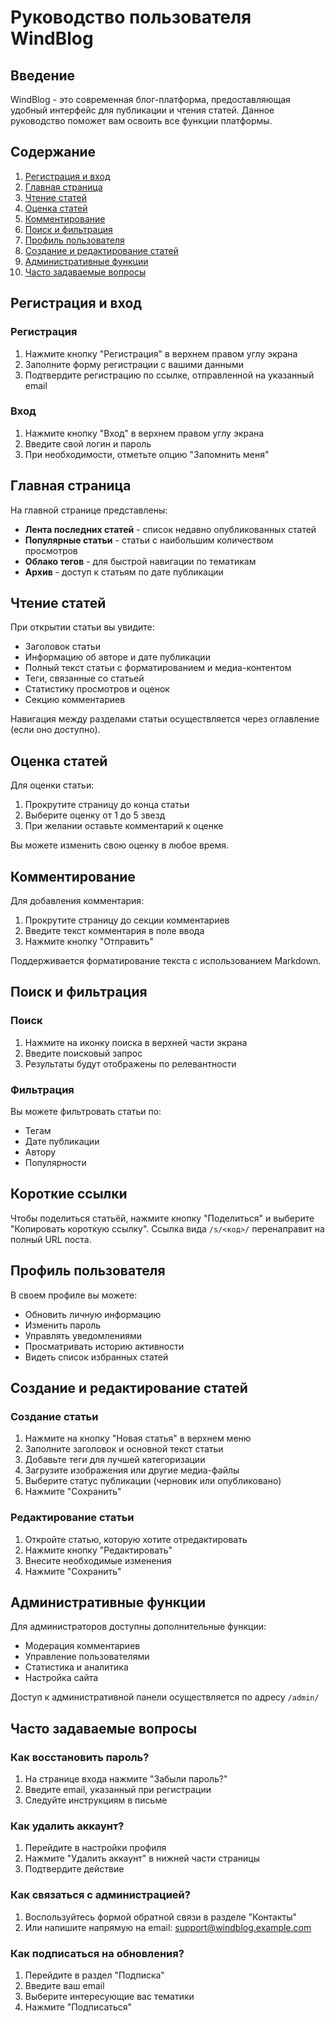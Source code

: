 # Руководство пользователя WindBlog

## Введение

WindBlog - это современная блог-платформа, предоставляющая удобный интерфейс для публикации и чтения статей. Данное руководство поможет вам освоить все функции платформы.

## Содержание

1. [Регистрация и вход](#регистрация-и-вход)
2. [Главная страница](#главная-страница)
3. [Чтение статей](#чтение-статей)
4. [Оценка статей](#оценка-статей)
5. [Комментирование](#комментирование)
6. [Поиск и фильтрация](#поиск-и-фильтрация)
7. [Профиль пользователя](#профиль-пользователя)
8. [Создание и редактирование статей](#создание-и-редактирование-статей)
9. [Административные функции](#административные-функции)
10. [Часто задаваемые вопросы](#часто-задаваемые-вопросы)

## Регистрация и вход

### Регистрация

1. Нажмите кнопку "Регистрация" в верхнем правом углу экрана
2. Заполните форму регистрации с вашими данными
3. Подтвердите регистрацию по ссылке, отправленной на указанный email

### Вход

1. Нажмите кнопку "Вход" в верхнем правом углу экрана
2. Введите свой логин и пароль
3. При необходимости, отметьте опцию "Запомнить меня"

## Главная страница

На главной странице представлены:

- **Лента последних статей** - список недавно опубликованных статей
- **Популярные статьи** - статьи с наибольшим количеством просмотров
- **Облако тегов** - для быстрой навигации по тематикам
- **Архив** - доступ к статьям по дате публикации

## Чтение статей

При открытии статьи вы увидите:

- Заголовок статьи
- Информацию об авторе и дате публикации
- Полный текст статьи с форматированием и медиа-контентом
- Теги, связанные со статьей
- Статистику просмотров и оценок
- Секцию комментариев

Навигация между разделами статьи осуществляется через оглавление (если оно доступно).

## Оценка статей

Для оценки статьи:

1. Прокрутите страницу до конца статьи
2. Выберите оценку от 1 до 5 звезд
3. При желании оставьте комментарий к оценке

Вы можете изменить свою оценку в любое время.

## Комментирование

Для добавления комментария:

1. Прокрутите страницу до секции комментариев
2. Введите текст комментария в поле ввода
3. Нажмите кнопку "Отправить"

Поддерживается форматирование текста с использованием Markdown.

## Поиск и фильтрация

### Поиск

1. Нажмите на иконку поиска в верхней части экрана
2. Введите поисковый запрос
3. Результаты будут отображены по релевантности

### Фильтрация

Вы можете фильтровать статьи по:

- Тегам
- Дате публикации
- Автору
- Популярности

## Короткие ссылки

Чтобы поделиться статьёй, нажмите кнопку "Поделиться" и выберите "Копировать короткую ссылку". Ссылка вида `/s/<код>/` перенаправит на полный URL поста.

## Профиль пользователя

В своем профиле вы можете:

- Обновить личную информацию
- Изменить пароль
- Управлять уведомлениями
- Просматривать историю активности
- Видеть список избранных статей

## Создание и редактирование статей

### Создание статьи

1. Нажмите на кнопку "Новая статья" в верхнем меню
2. Заполните заголовок и основной текст статьи
3. Добавьте теги для лучшей категоризации
4. Загрузите изображения или другие медиа-файлы
5. Выберите статус публикации (черновик или опубликовано)
6. Нажмите "Сохранить"

### Редактирование статьи

1. Откройте статью, которую хотите отредактировать
2. Нажмите кнопку "Редактировать"
3. Внесите необходимые изменения
4. Нажмите "Сохранить"

## Административные функции

Для администраторов доступны дополнительные функции:

- Модерация комментариев
- Управление пользователями
- Статистика и аналитика
- Настройка сайта

Доступ к административной панели осуществляется по адресу `/admin/`

## Часто задаваемые вопросы

### Как восстановить пароль?

1. На странице входа нажмите "Забыли пароль?"
2. Введите email, указанный при регистрации
3. Следуйте инструкциям в письме

### Как удалить аккаунт?

1. Перейдите в настройки профиля
2. Нажмите "Удалить аккаунт" в нижней части страницы
3. Подтвердите действие

### Как связаться с администрацией?

1. Воспользуйтесь формой обратной связи в разделе "Контакты"
2. Или напишите напрямую на email: support@windblog.example.com

### Как подписаться на обновления?

1. Перейдите в раздел "Подписка"
2. Введите ваш email
3. Выберите интересующие вас тематики
4. Нажмите "Подписаться"
